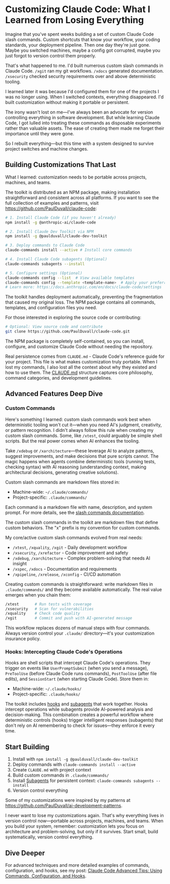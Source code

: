 # Customizing Claude Code: What I Learned from Losing Everything

Imagine that you've spent weeks building a set of custom Claude Code slash commands. Custom shortcuts that know your workflow, your coding standards, your deployment pipeline. Then one day they're just gone. Maybe you switched machines, maybe a config got corrupted, maybe you just forgot to version control them properly. 

That's what happened to me. I'd built numerous custom slash commands in Claude Code. `/xgit` ran my git workflows. `/xdocs` generated documentation. `/xsecurity` checked security requirements over and above deterministic tooling.

I learned later it was because I'd configured them for one of the projects I was no longer using. When I switched contexts, everything disappeared. I'd built customization without making it portable or persistent.

The irony wasn't lost on me—I've always been an advocate for version controlling everything in software development. But while learning Claude Code, I got lulled into treating these commands as disposable experiments rather than valuable assets. The ease of creating them made me forget their importance until they were gone.

So I rebuilt everything—but this time with a system designed to survive project switches and machine changes.

## Building Customizations That Last

What I learned: customization needs to be portable across projects, machines, and teams.

The toolkit is distributed as an NPM package, making installation straightforward and consistent across all platforms. If you want to see the full collection of examples and patterns, visit https://github.com/PaulDuvall/claude-code:

```bash
# 1. Install Claude Code (if you haven't already)
npm install -g @anthropic-ai/claude-code

# 2. Install Claude Dev Toolkit via NPM
npm install -g @paulduvall/claude-dev-toolkit

# 3. Deploy commands to Claude Code
claude-commands install --active # Install core commands

# 4. Install Claude Code subagents (Optional)
claude-commands subagents --install

# 5. Configure settings (Optional)
claude-commands config --list  # View available templates
claude-commands config --template <template-name>  # Apply your preferred template
# Learn more: https://docs.anthropic.com/en/docs/claude-code/settings
```

The toolkit handles deployment automatically, preventing the fragmentation that caused my original loss. The NPM package contains all commands, templates, and configuration files you need.

For those interested in exploring the source code or contributing:

```bash
# Optional: View source code and contribute
git clone https://github.com/PaulDuvall/claude-code.git
```

The NPM package is completely self-contained, so you can install, configure, and customize Claude Code without needing the repository.

Real persistence comes from `CLAUDE.md` - Claude Code's reference guide for your project. This file is what makes customization truly portable. When I lost my commands, I also lost all the context about why they existed and how to use them. The [CLAUDE.md](https://www.anthropic.com/engineering/claude-code-best-practices) structure captures core philosophy, command categories, and development guidelines.  

## Advanced Features Deep Dive

### Custom Commands

Here's something I learned: custom slash commands work best when deterministic tooling won't cut it—when you need AI's judgment, creativity, or pattern recognition. I didn't always follow this rule when creating my custom slash commands. Some, like `/xtest`, could arguably be simple shell scripts. But the real power comes when AI enhances the tooling.

Take `/xdebug` or `/xarchitecture`—these leverage AI to analyze patterns, suggest improvements, and make decisions that pure scripts cannot. The magic happens when agents combine deterministic tools (running tests, checking syntax) with AI reasoning (understanding context, making architectural decisions, generating creative solutions).

Custom slash commands are markdown files stored in:
- Machine-wide: `~/.claude/commands/`
- Project-specific: `.claude/commands/`

Each command is a markdown file with name, description, and system prompt. For more details, see the [slash commands documentation](https://docs.anthropic.com/en/docs/claude-code/slash-commands).

The custom slash commands in the toolkit are markdown files that define custom behaviors. The "x" prefix is my convention for custom commands.

My core/active custom slash commands evolved from real needs:
- `/xtest`, `/xquality`, `/xgit` - Daily development workflow
- `/xsecurity`, `/xrefactor` - Code improvement and safety
- `/xdebug`, `/xarchitecture` - Complex problem-solving that needs AI insight
- `/xspec`, `/xdocs` - Documentation and requirements
- `/xpipeline`, `/xrelease`, `/xconfig` - CI/CD automation

Creating custom commands is straightforward: write markdown files in `.claude/commands/` and they become available automatically. The real value emerges when you chain them:

```bash
/xtest       # Run tests with coverage
/xsecurity   # Scan for vulnerabilities  
/xquality    # Check code quality
/xgit        # Commit and push with AI-generated message
```

This workflow replaces dozens of manual steps with four commands. Always version control your `.claude/` directory—it's your customization insurance policy.

### Hooks: Intercepting Claude Code's Operations

Hooks are shell scripts that intercept Claude Code's operations. They trigger on events like `UserPromptSubmit` (when you send a message), `PreToolUse` (before Claude Code runs commands), `PostToolUse` (after file edits), and `SessionStart` (when starting Claude Code). Store them in:
- Machine-wide: `~/.claude/hooks/`
- Project-specific: `.claude/hooks/`

The toolkit includes [hooks](https://docs.anthropic.com/en/docs/claude-code/hooks) and [subagents](https://docs.anthropic.com/en/docs/claude-code/subagents) that work together. Hooks intercept operations while subagents provide AI-powered analysis and decision-making. This combination creates a powerful workflow where deterministic controls (hooks) trigger intelligent responses (subagents) that don't rely on AI remembering to check for issues—they enforce it every time.

## Start Building

1. Install with `npm install -g @paulduvall/claude-dev-toolkit`
2. Deploy commands with `claude-commands install --active`
3. Create `CLAUDE.md` with project context
4. Build custom commands in `.claude/commands/`
5. Install [Subagents](https://docs.anthropic.com/en/docs/claude-code/subagents) for persistent context: `claude-commands subagents --install`
6. Version control everything

Some of my customizations were inspired by my patterns at https://github.com/PaulDuvall/ai-development-patterns. 

I never want to lose my customizations again. That's why everything lives in version control now—portable across projects, machines, and teams. When you build your system, remember: customization lets you focus on architecture and problem-solving, but only if it survives. Start small, build systematically, version control everything.

## Dive Deeper

For advanced techniques and more detailed examples of commands, configuration, and hooks, see my post: [Claude Code Advanced Tips: Using Commands, Configuration, and Hooks](https://www.paulmduvall.com/claude-code-advanced-tips-using-commands-configuration-and-hooks/).